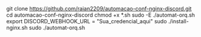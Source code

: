 
git clone https://github.com/raian2209/automacao-conf-nginx-discord.git
cd automacao-conf-nginx-discord
chmod +x *.sh
sudo -E ./automat-orq.sh
export DISCORD_WEBHOOK_URL = "Sua_credencial_aqui"
sudo ./install-nginx.sh
sudo ./automat-orq.sh
